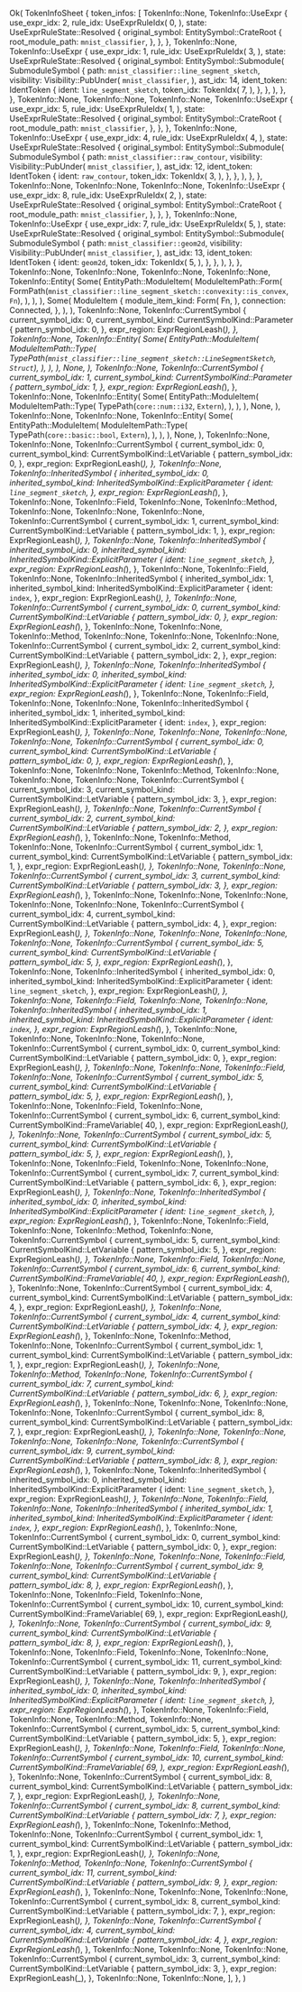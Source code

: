 Ok(
    TokenInfoSheet {
        token_infos: [
            TokenInfo::None,
            TokenInfo::UseExpr {
                use_expr_idx: 2,
                rule_idx: UseExprRuleIdx(
                    0,
                ),
                state: UseExprRuleState::Resolved {
                    original_symbol: EntitySymbol::CrateRoot {
                        root_module_path: `mnist_classifier`,
                    },
                },
            },
            TokenInfo::None,
            TokenInfo::UseExpr {
                use_expr_idx: 1,
                rule_idx: UseExprRuleIdx(
                    3,
                ),
                state: UseExprRuleState::Resolved {
                    original_symbol: EntitySymbol::Submodule(
                        SubmoduleSymbol {
                            path: `mnist_classifier::line_segment_sketch`,
                            visibility: Visibility::PubUnder(
                                `mnist_classifier`,
                            ),
                            ast_idx: 14,
                            ident_token: IdentToken {
                                ident: `line_segment_sketch`,
                                token_idx: TokenIdx(
                                    7,
                                ),
                            },
                        },
                    ),
                },
            },
            TokenInfo::None,
            TokenInfo::None,
            TokenInfo::None,
            TokenInfo::UseExpr {
                use_expr_idx: 5,
                rule_idx: UseExprRuleIdx(
                    1,
                ),
                state: UseExprRuleState::Resolved {
                    original_symbol: EntitySymbol::CrateRoot {
                        root_module_path: `mnist_classifier`,
                    },
                },
            },
            TokenInfo::None,
            TokenInfo::UseExpr {
                use_expr_idx: 4,
                rule_idx: UseExprRuleIdx(
                    4,
                ),
                state: UseExprRuleState::Resolved {
                    original_symbol: EntitySymbol::Submodule(
                        SubmoduleSymbol {
                            path: `mnist_classifier::raw_contour`,
                            visibility: Visibility::PubUnder(
                                `mnist_classifier`,
                            ),
                            ast_idx: 12,
                            ident_token: IdentToken {
                                ident: `raw_contour`,
                                token_idx: TokenIdx(
                                    3,
                                ),
                            },
                        },
                    ),
                },
            },
            TokenInfo::None,
            TokenInfo::None,
            TokenInfo::None,
            TokenInfo::UseExpr {
                use_expr_idx: 8,
                rule_idx: UseExprRuleIdx(
                    2,
                ),
                state: UseExprRuleState::Resolved {
                    original_symbol: EntitySymbol::CrateRoot {
                        root_module_path: `mnist_classifier`,
                    },
                },
            },
            TokenInfo::None,
            TokenInfo::UseExpr {
                use_expr_idx: 7,
                rule_idx: UseExprRuleIdx(
                    5,
                ),
                state: UseExprRuleState::Resolved {
                    original_symbol: EntitySymbol::Submodule(
                        SubmoduleSymbol {
                            path: `mnist_classifier::geom2d`,
                            visibility: Visibility::PubUnder(
                                `mnist_classifier`,
                            ),
                            ast_idx: 13,
                            ident_token: IdentToken {
                                ident: `geom2d`,
                                token_idx: TokenIdx(
                                    5,
                                ),
                            },
                        },
                    ),
                },
            },
            TokenInfo::None,
            TokenInfo::None,
            TokenInfo::None,
            TokenInfo::None,
            TokenInfo::Entity(
                Some(
                    EntityPath::ModuleItem(
                        ModuleItemPath::Form(
                            FormPath(`mnist_classifier::line_segment_sketch::convexity::is_convex`, `Fn`),
                        ),
                    ),
                ),
                Some(
                    ModuleItem {
                        module_item_kind: Form(
                            Fn,
                        ),
                        connection: Connected,
                    },
                ),
            ),
            TokenInfo::None,
            TokenInfo::CurrentSymbol {
                current_symbol_idx: 0,
                current_symbol_kind: CurrentSymbolKind::Parameter {
                    pattern_symbol_idx: 0,
                },
                expr_region: ExprRegionLeash(_),
            },
            TokenInfo::None,
            TokenInfo::Entity(
                Some(
                    EntityPath::ModuleItem(
                        ModuleItemPath::Type(
                            TypePath(`mnist_classifier::line_segment_sketch::LineSegmentSketch`, `Struct`),
                        ),
                    ),
                ),
                None,
            ),
            TokenInfo::None,
            TokenInfo::CurrentSymbol {
                current_symbol_idx: 1,
                current_symbol_kind: CurrentSymbolKind::Parameter {
                    pattern_symbol_idx: 1,
                },
                expr_region: ExprRegionLeash(_),
            },
            TokenInfo::None,
            TokenInfo::Entity(
                Some(
                    EntityPath::ModuleItem(
                        ModuleItemPath::Type(
                            TypePath(`core::num::i32`, `Extern`),
                        ),
                    ),
                ),
                None,
            ),
            TokenInfo::None,
            TokenInfo::None,
            TokenInfo::Entity(
                Some(
                    EntityPath::ModuleItem(
                        ModuleItemPath::Type(
                            TypePath(`core::basic::bool`, `Extern`),
                        ),
                    ),
                ),
                None,
            ),
            TokenInfo::None,
            TokenInfo::None,
            TokenInfo::CurrentSymbol {
                current_symbol_idx: 0,
                current_symbol_kind: CurrentSymbolKind::LetVariable {
                    pattern_symbol_idx: 0,
                },
                expr_region: ExprRegionLeash(_),
            },
            TokenInfo::None,
            TokenInfo::InheritedSymbol {
                inherited_symbol_idx: 0,
                inherited_symbol_kind: InheritedSymbolKind::ExplicitParameter {
                    ident: `line_segment_sketch`,
                },
                expr_region: ExprRegionLeash(_),
            },
            TokenInfo::None,
            TokenInfo::Field,
            TokenInfo::None,
            TokenInfo::Method,
            TokenInfo::None,
            TokenInfo::None,
            TokenInfo::None,
            TokenInfo::CurrentSymbol {
                current_symbol_idx: 1,
                current_symbol_kind: CurrentSymbolKind::LetVariable {
                    pattern_symbol_idx: 1,
                },
                expr_region: ExprRegionLeash(_),
            },
            TokenInfo::None,
            TokenInfo::InheritedSymbol {
                inherited_symbol_idx: 0,
                inherited_symbol_kind: InheritedSymbolKind::ExplicitParameter {
                    ident: `line_segment_sketch`,
                },
                expr_region: ExprRegionLeash(_),
            },
            TokenInfo::None,
            TokenInfo::Field,
            TokenInfo::None,
            TokenInfo::InheritedSymbol {
                inherited_symbol_idx: 1,
                inherited_symbol_kind: InheritedSymbolKind::ExplicitParameter {
                    ident: `index`,
                },
                expr_region: ExprRegionLeash(_),
            },
            TokenInfo::None,
            TokenInfo::CurrentSymbol {
                current_symbol_idx: 0,
                current_symbol_kind: CurrentSymbolKind::LetVariable {
                    pattern_symbol_idx: 0,
                },
                expr_region: ExprRegionLeash(_),
            },
            TokenInfo::None,
            TokenInfo::None,
            TokenInfo::Method,
            TokenInfo::None,
            TokenInfo::None,
            TokenInfo::None,
            TokenInfo::CurrentSymbol {
                current_symbol_idx: 2,
                current_symbol_kind: CurrentSymbolKind::LetVariable {
                    pattern_symbol_idx: 2,
                },
                expr_region: ExprRegionLeash(_),
            },
            TokenInfo::None,
            TokenInfo::InheritedSymbol {
                inherited_symbol_idx: 0,
                inherited_symbol_kind: InheritedSymbolKind::ExplicitParameter {
                    ident: `line_segment_sketch`,
                },
                expr_region: ExprRegionLeash(_),
            },
            TokenInfo::None,
            TokenInfo::Field,
            TokenInfo::None,
            TokenInfo::None,
            TokenInfo::InheritedSymbol {
                inherited_symbol_idx: 1,
                inherited_symbol_kind: InheritedSymbolKind::ExplicitParameter {
                    ident: `index`,
                },
                expr_region: ExprRegionLeash(_),
            },
            TokenInfo::None,
            TokenInfo::None,
            TokenInfo::None,
            TokenInfo::None,
            TokenInfo::CurrentSymbol {
                current_symbol_idx: 0,
                current_symbol_kind: CurrentSymbolKind::LetVariable {
                    pattern_symbol_idx: 0,
                },
                expr_region: ExprRegionLeash(_),
            },
            TokenInfo::None,
            TokenInfo::None,
            TokenInfo::Method,
            TokenInfo::None,
            TokenInfo::None,
            TokenInfo::None,
            TokenInfo::CurrentSymbol {
                current_symbol_idx: 3,
                current_symbol_kind: CurrentSymbolKind::LetVariable {
                    pattern_symbol_idx: 3,
                },
                expr_region: ExprRegionLeash(_),
            },
            TokenInfo::None,
            TokenInfo::CurrentSymbol {
                current_symbol_idx: 2,
                current_symbol_kind: CurrentSymbolKind::LetVariable {
                    pattern_symbol_idx: 2,
                },
                expr_region: ExprRegionLeash(_),
            },
            TokenInfo::None,
            TokenInfo::Method,
            TokenInfo::None,
            TokenInfo::CurrentSymbol {
                current_symbol_idx: 1,
                current_symbol_kind: CurrentSymbolKind::LetVariable {
                    pattern_symbol_idx: 1,
                },
                expr_region: ExprRegionLeash(_),
            },
            TokenInfo::None,
            TokenInfo::None,
            TokenInfo::CurrentSymbol {
                current_symbol_idx: 3,
                current_symbol_kind: CurrentSymbolKind::LetVariable {
                    pattern_symbol_idx: 3,
                },
                expr_region: ExprRegionLeash(_),
            },
            TokenInfo::None,
            TokenInfo::None,
            TokenInfo::None,
            TokenInfo::None,
            TokenInfo::None,
            TokenInfo::CurrentSymbol {
                current_symbol_idx: 4,
                current_symbol_kind: CurrentSymbolKind::LetVariable {
                    pattern_symbol_idx: 4,
                },
                expr_region: ExprRegionLeash(_),
            },
            TokenInfo::None,
            TokenInfo::None,
            TokenInfo::None,
            TokenInfo::None,
            TokenInfo::CurrentSymbol {
                current_symbol_idx: 5,
                current_symbol_kind: CurrentSymbolKind::LetVariable {
                    pattern_symbol_idx: 5,
                },
                expr_region: ExprRegionLeash(_),
            },
            TokenInfo::None,
            TokenInfo::InheritedSymbol {
                inherited_symbol_idx: 0,
                inherited_symbol_kind: InheritedSymbolKind::ExplicitParameter {
                    ident: `line_segment_sketch`,
                },
                expr_region: ExprRegionLeash(_),
            },
            TokenInfo::None,
            TokenInfo::Field,
            TokenInfo::None,
            TokenInfo::None,
            TokenInfo::InheritedSymbol {
                inherited_symbol_idx: 1,
                inherited_symbol_kind: InheritedSymbolKind::ExplicitParameter {
                    ident: `index`,
                },
                expr_region: ExprRegionLeash(_),
            },
            TokenInfo::None,
            TokenInfo::None,
            TokenInfo::None,
            TokenInfo::None,
            TokenInfo::CurrentSymbol {
                current_symbol_idx: 0,
                current_symbol_kind: CurrentSymbolKind::LetVariable {
                    pattern_symbol_idx: 0,
                },
                expr_region: ExprRegionLeash(_),
            },
            TokenInfo::None,
            TokenInfo::None,
            TokenInfo::Field,
            TokenInfo::None,
            TokenInfo::CurrentSymbol {
                current_symbol_idx: 5,
                current_symbol_kind: CurrentSymbolKind::LetVariable {
                    pattern_symbol_idx: 5,
                },
                expr_region: ExprRegionLeash(_),
            },
            TokenInfo::None,
            TokenInfo::Field,
            TokenInfo::None,
            TokenInfo::CurrentSymbol {
                current_symbol_idx: 6,
                current_symbol_kind: CurrentSymbolKind::FrameVariable(
                    40,
                ),
                expr_region: ExprRegionLeash(_),
            },
            TokenInfo::None,
            TokenInfo::CurrentSymbol {
                current_symbol_idx: 5,
                current_symbol_kind: CurrentSymbolKind::LetVariable {
                    pattern_symbol_idx: 5,
                },
                expr_region: ExprRegionLeash(_),
            },
            TokenInfo::None,
            TokenInfo::Field,
            TokenInfo::None,
            TokenInfo::None,
            TokenInfo::CurrentSymbol {
                current_symbol_idx: 7,
                current_symbol_kind: CurrentSymbolKind::LetVariable {
                    pattern_symbol_idx: 6,
                },
                expr_region: ExprRegionLeash(_),
            },
            TokenInfo::None,
            TokenInfo::InheritedSymbol {
                inherited_symbol_idx: 0,
                inherited_symbol_kind: InheritedSymbolKind::ExplicitParameter {
                    ident: `line_segment_sketch`,
                },
                expr_region: ExprRegionLeash(_),
            },
            TokenInfo::None,
            TokenInfo::Field,
            TokenInfo::None,
            TokenInfo::Method,
            TokenInfo::None,
            TokenInfo::CurrentSymbol {
                current_symbol_idx: 5,
                current_symbol_kind: CurrentSymbolKind::LetVariable {
                    pattern_symbol_idx: 5,
                },
                expr_region: ExprRegionLeash(_),
            },
            TokenInfo::None,
            TokenInfo::Field,
            TokenInfo::None,
            TokenInfo::CurrentSymbol {
                current_symbol_idx: 6,
                current_symbol_kind: CurrentSymbolKind::FrameVariable(
                    40,
                ),
                expr_region: ExprRegionLeash(_),
            },
            TokenInfo::None,
            TokenInfo::CurrentSymbol {
                current_symbol_idx: 4,
                current_symbol_kind: CurrentSymbolKind::LetVariable {
                    pattern_symbol_idx: 4,
                },
                expr_region: ExprRegionLeash(_),
            },
            TokenInfo::None,
            TokenInfo::CurrentSymbol {
                current_symbol_idx: 4,
                current_symbol_kind: CurrentSymbolKind::LetVariable {
                    pattern_symbol_idx: 4,
                },
                expr_region: ExprRegionLeash(_),
            },
            TokenInfo::None,
            TokenInfo::Method,
            TokenInfo::None,
            TokenInfo::CurrentSymbol {
                current_symbol_idx: 1,
                current_symbol_kind: CurrentSymbolKind::LetVariable {
                    pattern_symbol_idx: 1,
                },
                expr_region: ExprRegionLeash(_),
            },
            TokenInfo::None,
            TokenInfo::Method,
            TokenInfo::None,
            TokenInfo::CurrentSymbol {
                current_symbol_idx: 7,
                current_symbol_kind: CurrentSymbolKind::LetVariable {
                    pattern_symbol_idx: 6,
                },
                expr_region: ExprRegionLeash(_),
            },
            TokenInfo::None,
            TokenInfo::None,
            TokenInfo::None,
            TokenInfo::None,
            TokenInfo::CurrentSymbol {
                current_symbol_idx: 8,
                current_symbol_kind: CurrentSymbolKind::LetVariable {
                    pattern_symbol_idx: 7,
                },
                expr_region: ExprRegionLeash(_),
            },
            TokenInfo::None,
            TokenInfo::None,
            TokenInfo::None,
            TokenInfo::None,
            TokenInfo::CurrentSymbol {
                current_symbol_idx: 9,
                current_symbol_kind: CurrentSymbolKind::LetVariable {
                    pattern_symbol_idx: 8,
                },
                expr_region: ExprRegionLeash(_),
            },
            TokenInfo::None,
            TokenInfo::InheritedSymbol {
                inherited_symbol_idx: 0,
                inherited_symbol_kind: InheritedSymbolKind::ExplicitParameter {
                    ident: `line_segment_sketch`,
                },
                expr_region: ExprRegionLeash(_),
            },
            TokenInfo::None,
            TokenInfo::Field,
            TokenInfo::None,
            TokenInfo::InheritedSymbol {
                inherited_symbol_idx: 1,
                inherited_symbol_kind: InheritedSymbolKind::ExplicitParameter {
                    ident: `index`,
                },
                expr_region: ExprRegionLeash(_),
            },
            TokenInfo::None,
            TokenInfo::CurrentSymbol {
                current_symbol_idx: 0,
                current_symbol_kind: CurrentSymbolKind::LetVariable {
                    pattern_symbol_idx: 0,
                },
                expr_region: ExprRegionLeash(_),
            },
            TokenInfo::None,
            TokenInfo::None,
            TokenInfo::Field,
            TokenInfo::None,
            TokenInfo::CurrentSymbol {
                current_symbol_idx: 9,
                current_symbol_kind: CurrentSymbolKind::LetVariable {
                    pattern_symbol_idx: 8,
                },
                expr_region: ExprRegionLeash(_),
            },
            TokenInfo::None,
            TokenInfo::Field,
            TokenInfo::None,
            TokenInfo::CurrentSymbol {
                current_symbol_idx: 10,
                current_symbol_kind: CurrentSymbolKind::FrameVariable(
                    69,
                ),
                expr_region: ExprRegionLeash(_),
            },
            TokenInfo::None,
            TokenInfo::CurrentSymbol {
                current_symbol_idx: 9,
                current_symbol_kind: CurrentSymbolKind::LetVariable {
                    pattern_symbol_idx: 8,
                },
                expr_region: ExprRegionLeash(_),
            },
            TokenInfo::None,
            TokenInfo::Field,
            TokenInfo::None,
            TokenInfo::None,
            TokenInfo::CurrentSymbol {
                current_symbol_idx: 11,
                current_symbol_kind: CurrentSymbolKind::LetVariable {
                    pattern_symbol_idx: 9,
                },
                expr_region: ExprRegionLeash(_),
            },
            TokenInfo::None,
            TokenInfo::InheritedSymbol {
                inherited_symbol_idx: 0,
                inherited_symbol_kind: InheritedSymbolKind::ExplicitParameter {
                    ident: `line_segment_sketch`,
                },
                expr_region: ExprRegionLeash(_),
            },
            TokenInfo::None,
            TokenInfo::Field,
            TokenInfo::None,
            TokenInfo::Method,
            TokenInfo::None,
            TokenInfo::CurrentSymbol {
                current_symbol_idx: 5,
                current_symbol_kind: CurrentSymbolKind::LetVariable {
                    pattern_symbol_idx: 5,
                },
                expr_region: ExprRegionLeash(_),
            },
            TokenInfo::None,
            TokenInfo::Field,
            TokenInfo::None,
            TokenInfo::CurrentSymbol {
                current_symbol_idx: 10,
                current_symbol_kind: CurrentSymbolKind::FrameVariable(
                    69,
                ),
                expr_region: ExprRegionLeash(_),
            },
            TokenInfo::None,
            TokenInfo::CurrentSymbol {
                current_symbol_idx: 8,
                current_symbol_kind: CurrentSymbolKind::LetVariable {
                    pattern_symbol_idx: 7,
                },
                expr_region: ExprRegionLeash(_),
            },
            TokenInfo::None,
            TokenInfo::CurrentSymbol {
                current_symbol_idx: 8,
                current_symbol_kind: CurrentSymbolKind::LetVariable {
                    pattern_symbol_idx: 7,
                },
                expr_region: ExprRegionLeash(_),
            },
            TokenInfo::None,
            TokenInfo::Method,
            TokenInfo::None,
            TokenInfo::CurrentSymbol {
                current_symbol_idx: 1,
                current_symbol_kind: CurrentSymbolKind::LetVariable {
                    pattern_symbol_idx: 1,
                },
                expr_region: ExprRegionLeash(_),
            },
            TokenInfo::None,
            TokenInfo::Method,
            TokenInfo::None,
            TokenInfo::CurrentSymbol {
                current_symbol_idx: 11,
                current_symbol_kind: CurrentSymbolKind::LetVariable {
                    pattern_symbol_idx: 9,
                },
                expr_region: ExprRegionLeash(_),
            },
            TokenInfo::None,
            TokenInfo::None,
            TokenInfo::None,
            TokenInfo::CurrentSymbol {
                current_symbol_idx: 8,
                current_symbol_kind: CurrentSymbolKind::LetVariable {
                    pattern_symbol_idx: 7,
                },
                expr_region: ExprRegionLeash(_),
            },
            TokenInfo::None,
            TokenInfo::CurrentSymbol {
                current_symbol_idx: 4,
                current_symbol_kind: CurrentSymbolKind::LetVariable {
                    pattern_symbol_idx: 4,
                },
                expr_region: ExprRegionLeash(_),
            },
            TokenInfo::None,
            TokenInfo::None,
            TokenInfo::None,
            TokenInfo::CurrentSymbol {
                current_symbol_idx: 3,
                current_symbol_kind: CurrentSymbolKind::LetVariable {
                    pattern_symbol_idx: 3,
                },
                expr_region: ExprRegionLeash(_),
            },
            TokenInfo::None,
            TokenInfo::None,
        ],
    },
)